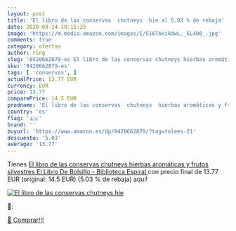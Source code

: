 ```yaml
---
layout: post
title: 'El libro de las conservas  chutneys  hie al 5.03 % de rebaja'
date: 2020-09-24 18:15:25
image: 'https://m.media-amazon.com/images/I/516TAxi8dwL._SL400_.jpg'
comments: true
category: ofertas
author: ring
slug: '8420662879-es El libro de las conservas chutneys hierbas aromáticas y...'
sku: '8420662879-es'
tags: [ 'conservas', ]
actualPrice: 13.77 EUR
currency: EUR
price: 13.77
comparePrice: 14.5 EUR
prodname: 'El libro de las conservas  chutneys  hierbas aromáticas y frutos silvestres  El Libro De Bolsillo - Biblioteca Espiral '
country: 'es'
flag: '🇪🇸'
brand: ''
buyurl: 'https://www.amazon.es/dp/8420662879/?tag=tolees-21'
descuento: '5.03'
average: '13.77'
---
```


Tienes [El libro de las conservas  chutneys  hierbas aromáticas y frutos silvestres  El Libro De Bolsillo - Biblioteca Espiral ](https://www.amazon.es/dp/8420662879/?tag=tolees-21) con precio final de  13.77 EUR (original: 14.5 EUR) (5.03 %  de rebaja) aqui!

[![El libro de las conservas  chutneys  hie](https://m.media-amazon.com/images/I/516TAxi8dwL._SL400_.jpg)](https://www.amazon.es/dp/8420662879/?tag=tolees-21)

🔎:


[🛒 Comprar!!!](https://www.amazon.es/dp/8420662879/?tag=tolees-21)
